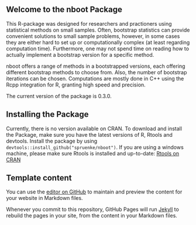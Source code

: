 ## Welcome to the nboot Package

This R-package was designed for researchers and practioners using statistical methods on small samples. Often, bootstrap statistics can provide convenient solutions to small sample problems, however, in some cases they are either hard to set up or computationally complex (at least regarding computation time). Furthermore, one may not spend time on reading how to actually implement a bootstrap version for a specific method. 

nboot offers a range of methods in a bootstrapped versions, each offering different bootstrap methods to choose from. Also, the number of bootstrap iterations can be chosen. Computations are mostly done in C++ using the Rcpp integration for R, granting high speed and precision. 

The current version of the package is 0.3.0.

## Installing the Package

Currently, there is no version available on CRAN. To download and install the Package, make sure you have the latest versions of R, Rtools and devtools. Install the package by using `devtools::install_github("spruenke/nboot")`. If you are using a windows machine, please make sure Rtools is installed and up-to-date: [Rtools on CRAN](https://cran.r-project.org/bin/windows/Rtools/history.html)

## Template content

You can use the [editor on GitHub](https://github.com/spruenke/nboot/edit/gh-pages/index.md) to maintain and preview the content for your website in Markdown files.

Whenever you commit to this repository, GitHub Pages will run [Jekyll](https://jekyllrb.com/) to rebuild the pages in your site, from the content in your Markdown files.
